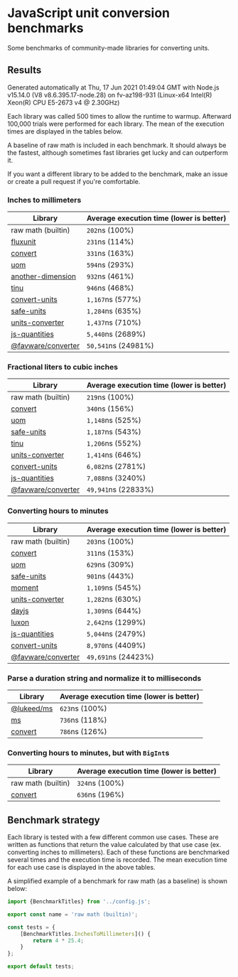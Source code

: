 # JavaScript unit conversion benchmarks

Some benchmarks of community-made libraries for converting units.

## Results

<!-- beginblock(results) -->

Generated automatically at Thu, 17 Jun 2021 01:49:04 GMT with Node.js v15.14.0 (V8 v8.6.395.17-node.28) on fv-az198-931 (Linux-x64 Intel(R) Xeon(R) CPU E5-2673 v4 @ 2.30GHz)

Each library was called 500 times to allow the runtime to warmup.
Afterward 100,000 trials were performed for each library.
The mean of the execution times are displayed in the tables below.

A baseline of raw math is included in each benchmark.
It should always be the fastest, although sometimes fast libraries get lucky and can outperform it.

If you want a different library to be added to the benchmark, make an issue or create a pull request if you're comfortable.

### Inches to millimeters

| Library                                                            | Average execution time (lower is better) |
| ------------------------------------------------------------------ | ---------------------------------------- |
| raw math (builtin)                                                 | `202`ns (100%)                           |
| [fluxunit](https://npmjs.com/package/fluxunit)                     | `231`ns (114%)                           |
| [convert](https://npmjs.com/package/convert)                       | `331`ns (163%)                           |
| [uom](https://npmjs.com/package/uom)                               | `594`ns (293%)                           |
| [another-dimension](https://npmjs.com/package/another-dimension)   | `932`ns (461%)                           |
| [tinu](https://npmjs.com/package/tinu)                             | `946`ns (468%)                           |
| [convert-units](https://npmjs.com/package/convert-units)           | `1,167`ns (577%)                         |
| [safe-units](https://npmjs.com/package/safe-units)                 | `1,284`ns (635%)                         |
| [units-converter](https://npmjs.com/package/units-converter)       | `1,437`ns (710%)                         |
| [js-quantities](https://npmjs.com/package/js-quantities)           | `5,440`ns (2689%)                        |
| [@favware/converter](https://npmjs.com/package/@favware/converter) | `50,541`ns (24981%)                      |

### Fractional liters to cubic inches

| Library                                                            | Average execution time (lower is better) |
| ------------------------------------------------------------------ | ---------------------------------------- |
| raw math (builtin)                                                 | `219`ns (100%)                           |
| [convert](https://npmjs.com/package/convert)                       | `340`ns (156%)                           |
| [uom](https://npmjs.com/package/uom)                               | `1,148`ns (525%)                         |
| [safe-units](https://npmjs.com/package/safe-units)                 | `1,187`ns (543%)                         |
| [tinu](https://npmjs.com/package/tinu)                             | `1,206`ns (552%)                         |
| [units-converter](https://npmjs.com/package/units-converter)       | `1,414`ns (646%)                         |
| [convert-units](https://npmjs.com/package/convert-units)           | `6,082`ns (2781%)                        |
| [js-quantities](https://npmjs.com/package/js-quantities)           | `7,088`ns (3240%)                        |
| [@favware/converter](https://npmjs.com/package/@favware/converter) | `49,941`ns (22833%)                      |

### Converting hours to minutes

| Library                                                            | Average execution time (lower is better) |
| ------------------------------------------------------------------ | ---------------------------------------- |
| raw math (builtin)                                                 | `203`ns (100%)                           |
| [convert](https://npmjs.com/package/convert)                       | `311`ns (153%)                           |
| [uom](https://npmjs.com/package/uom)                               | `629`ns (309%)                           |
| [safe-units](https://npmjs.com/package/safe-units)                 | `901`ns (443%)                           |
| [moment](https://npmjs.com/package/moment)                         | `1,109`ns (545%)                         |
| [units-converter](https://npmjs.com/package/units-converter)       | `1,282`ns (630%)                         |
| [dayjs](https://npmjs.com/package/dayjs)                           | `1,309`ns (644%)                         |
| [luxon](https://npmjs.com/package/luxon)                           | `2,642`ns (1299%)                        |
| [js-quantities](https://npmjs.com/package/js-quantities)           | `5,044`ns (2479%)                        |
| [convert-units](https://npmjs.com/package/convert-units)           | `8,970`ns (4409%)                        |
| [@favware/converter](https://npmjs.com/package/@favware/converter) | `49,691`ns (24423%)                      |

### Parse a duration string and normalize it to milliseconds

| Library                                            | Average execution time (lower is better) |
| -------------------------------------------------- | ---------------------------------------- |
| [@lukeed/ms](https://npmjs.com/package/@lukeed/ms) | `623`ns (100%)                           |
| [ms](https://npmjs.com/package/ms)                 | `736`ns (118%)                           |
| [convert](https://npmjs.com/package/convert)       | `786`ns (126%)                           |

### Converting hours to minutes, but with `BigInt`s

| Library                                      | Average execution time (lower is better) |
| -------------------------------------------- | ---------------------------------------- |
| raw math (builtin)                           | `324`ns (100%)                           |
| [convert](https://npmjs.com/package/convert) | `636`ns (196%)                           |

<!-- endblock(results) -->

## Benchmark strategy

Each library is tested with a few different common use cases.
These are written as functions that return the value calculated by that use case (ex. converting inches to millimeters).
Each of these functions are benchmarked several times and the execution time is recorded.
The mean execution time for each use case is displayed in the above tables.

A simplified example of a benchmark for raw math (as a baseline) is shown below:

```js
import {BenchmarkTitles} from '../config.js';

export const name = 'raw math (builtin)';

const tests = {
	[BenchmarkTitles.InchesToMillimeters]() {
		return 4 * 25.4;
	}
};

export default tests;
```
